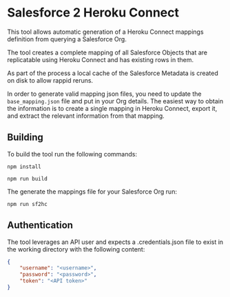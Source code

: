 # Salesforce 2 Heroku Connect

This tool allows automatic generation of a Heroku Connect mappings definition from querying a Salesforce Org.

The tool creates a complete mapping of all Salesforce Objects that are replicatable using Heroku Connect and has existing rows in them.

As part of the process a local cache of the Salesforce Metadata is created on disk to allow rappid reruns.

In order to generate valid mapping json files, you need to update the `base_mapping.json` file and put in your Org details. The easiest way to obtain the information is to create a single mapping in Heroku Connect, export it, and extract the relevant information from that mapping.

## Building

To build the tool run the following commands:

`npm install`

`npm run build`

The generate the mappings file for your Salesforce Org run:

`npm run sf2hc`

## Authentication

The tool leverages an API user and expects a .credentials.json file to exist in the working directory with the following content:

```json
{
    "username": "<username>",
    "password": "<password>",
    "token": "<API token>"
}
```
